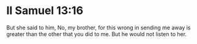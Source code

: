# II Samuel 13:16

But she said to him, No, my brother, for this wrong in sending me away is greater than the other that you did to me. But he would not listen to her.
